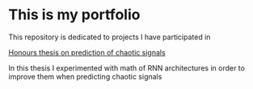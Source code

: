 # This is my portfolio

This repository is dedicated to projects I have participated in

[Honours thesis on prediction of chaotic signals](https://github.com/justsvykas/Is-Chaos-Good-For-Reservoir-Computing-)

In this thesis I experimented with math of RNN architectures in order to improve them when predicting chaotic signals




